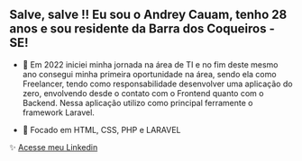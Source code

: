 ## Salve, salve !! Eu sou o Andrey Cauam, tenho 28 anos e sou residente da Barra dos Coqueiros - SE!

- 👋 Em 2022 iniciei minha jornada na área de TI e no fim deste mesmo ano consegui minha primeira oportunidade
na área, sendo ela como Freelancer, tendo como responsabilidade desenvolver uma aplicação do zero, envolvendo desde
o contato com o Frontend quanto com o Backend. Nessa aplicação utilizo como principal ferramente o framework Laravel.

- 👀 Focado em HTML, CSS, PHP e LARAVEL

 ✨ [Acesse meu Linkedin](https://www.linkedin.com/in/andrey-cauam-314186222/)




<!---
AndreyCauam/AndreyCauam is a ✨ special ✨ repository because its `README.md` (this file) appears on your GitHub profile.
You can click the Preview link to take a look at your changes.
--->
